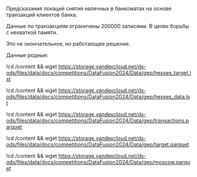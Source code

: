 Предсказания локаций снятия наличных в банкоматах на основе транзакций клиентов банка.

Данные по транзакциям ограничены 200000 записями. В целях борьбы с нехваткой памяти.

Это не окончательное, но работающее решение.

Данные родные:

!cd /content && wget https://storage.yandexcloud.net/ds-ods/files/data/docs/competitions/DataFusion2024/Data/geo/hexses_target.lst

!cd /content && wget https://storage.yandexcloud.net/ds-ods/files/data/docs/competitions/DataFusion2024/Data/geo/hexses_data.lst

!cd /content && wget https://storage.yandexcloud.net/ds-ods/files/data/docs/competitions/DataFusion2024/Data/geo/transactions.parquet

!cd /content && wget https://storage.yandexcloud.net/ds-ods/files/data/docs/competitions/DataFusion2024/Data/geo/target.parquet

!cd /content && wget https://storage.yandexcloud.net/ds-ods/files/data/docs/competitions/DataFusion2024/Data/geo/moscow.parquet
